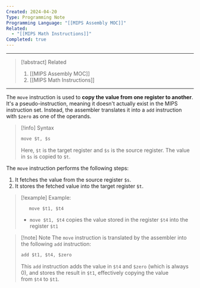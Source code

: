 ```yaml
---
Created: 2024-04-20
Type: Programming Note
Programming Language: "[[MIPS Assembly MOC]]"
Related:
  - "[[MIPS Math Instructions]]"
Completed: true
---
```

---

>[!abstract] Related
>1. [[MIPS Assembly MOC]]
>2. [[MIPS Math Instructions]]

---

The `move` instruction is used to **copy the value from one register to another**. It's a pseudo-instruction, meaning it doesn't actually exist in the MIPS instruction set. Instead, the assembler translates it into a `add` instruction with `$zero` as one of the operands.

> [!info] Syntax
> ```javascript
> move $t, $s
> ```
> 
> Here, `$t` is the target register and `$s` is the source register. The value in `$s` is copied to `$t`.

The `move` instruction performs the following steps:

1. It fetches the value from the source register `$s`.
2. It stores the fetched value into the target register `$t`.

> [!example] Example:
> ```javsdcript
>    move $t1, $t4
> ```
> - `move $t1, $t4` copies the value stored in the register `$t4` into the register `$t1`

> [!note] Note 
> The `move` instruction is translated by the assembler into the following `add` instruction:
> ```javascript
> add $t1, $t4, $zero
> ```
> 
> This `add` instruction adds the value in `$t4` and `$zero` (which is always 0), and stores the result in `$t1`, effectively copying the value from `$t4` to `$t1`.